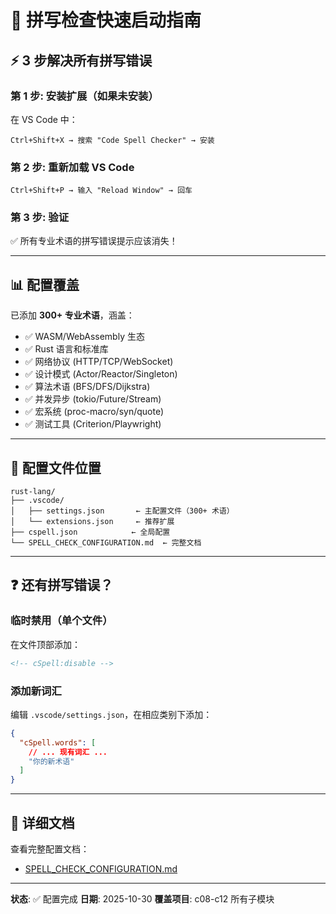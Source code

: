 # 🚀 拼写检查快速启动指南

## ⚡ 3 步解决所有拼写错误

### 第 1 步: 安装扩展（如果未安装）

在 VS Code 中：

```
Ctrl+Shift+X → 搜索 "Code Spell Checker" → 安装
```

### 第 2 步: 重新加载 VS Code

```
Ctrl+Shift+P → 输入 "Reload Window" → 回车
```

### 第 3 步: 验证

✅ 所有专业术语的拼写错误提示应该消失！

---

## 📊 配置覆盖

已添加 **300+ 专业术语**，涵盖：

- ✅ WASM/WebAssembly 生态
- ✅ Rust 语言和标准库
- ✅ 网络协议 (HTTP/TCP/WebSocket)
- ✅ 设计模式 (Actor/Reactor/Singleton)
- ✅ 算法术语 (BFS/DFS/Dijkstra)
- ✅ 并发异步 (tokio/Future/Stream)
- ✅ 宏系统 (proc-macro/syn/quote)
- ✅ 测试工具 (Criterion/Playwright)

---

## 🔧 配置文件位置

```
rust-lang/
├── .vscode/
│   ├── settings.json       ← 主配置文件（300+ 术语）
│   └── extensions.json     ← 推荐扩展
├── cspell.json            ← 全局配置
└── SPELL_CHECK_CONFIGURATION.md  ← 完整文档
```

---

## ❓ 还有拼写错误？

### 临时禁用（单个文件）

在文件顶部添加：

```markdown
<!-- cSpell:disable -->
```

### 添加新词汇

编辑 `.vscode/settings.json`，在相应类别下添加：

```json
{
  "cSpell.words": [
    // ... 现有词汇 ...
    "你的新术语"
  ]
}
```

---

## 📖 详细文档

查看完整配置文档：

- [SPELL_CHECK_CONFIGURATION.md](./SPELL_CHECK_CONFIGURATION.md)

---

**状态**: ✅ 配置完成
**日期**: 2025-10-30
**覆盖项目**: c08-c12 所有子模块
